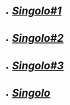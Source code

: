 * # [***Singolo#1***](https://gertvaliakhmetov.github.io/singolo/singolo1.html)
* # [***Singolo#2***](https://gertvaliakhmetov.github.io/singolo/singolo2.html)
* # [***Singolo#3***](https://gertvaliakhmetov.github.io/singolo/singolo3.html)
* # [***Singolo***](https://gertvaliakhmetov.github.io/singolo/index.html)
